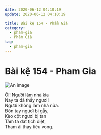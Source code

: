 ```yaml
---
date: 2020-06-12 04:10:19
update: 2020-06-12 04:10:19

title: Bài kệ 154 - Phẩm Già
category:
  - pham-gia
  - Phẩm Già
tag:
  - pham-gia
---
```


# Bài kệ 154 - Pham Gia

![An image](/img/pham-gia/pham-gia-154.jpg)

Ôi! Người làm nhà kia<br>Nay ta đã thấy ngươi!<br>Ngươi không làm nhà nữa.<br>Ðòn tay ngươi bị gẫy,<br>Kèo cột ngươi bị tan<br>Tâm ta đạt tịch diệt,<br>Tham ái thảy tiêu vong.<br>
